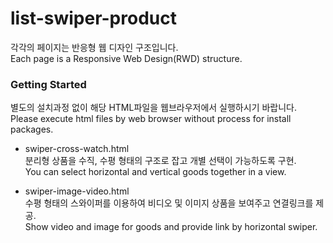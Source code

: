 # list-swiper-product

각각의 페이지는 반응형 웹 디자인 구조입니다.  
Each page is a Responsive Web Design(RWD) structure.

### Getting Started
별도의 설치과정 없이 해당 HTML파일을 웹브라우저에서 실행하시기 바랍니다.  
Please execute html files by web browser without process for install packages.

+ swiper-cross-watch.html  
분리형 상품을 수직, 수평 형태의 구조로 잡고 개별 선택이 가능하도록 구현.  
You can select horizontal and vertical goods together in a view.

+ swiper-image-video.html  
수평 형태의 스와이퍼를 이용하여 비디오 및 이미지 상품을 보여주고 연결링크를 제공.  
Show video and image for goods and provide link by horizontal swiper.
